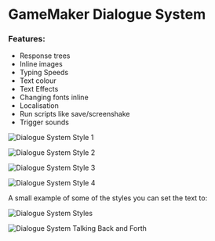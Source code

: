 # GameMaker Dialogue System

### Features: 
* Response trees
* Inline images
* Typing Speeds 
* Text colour
* Text Effects
* Changing fonts inline
* Localisation
* Run scripts like save/screenshake
* Trigger sounds

![Dialogue System Style 1](http://www.davetech.co.uk/i/github_images/dialogue-style2.gif)

![Dialogue System Style 2](http://www.davetech.co.uk/i/github_images/dialogue-style1.gif)

![Dialogue System Style 3](http://www.davetech.co.uk/i/github_images/dialogue-style4.gif)

![Dialogue System Style 4](http://www.davetech.co.uk/i/github_images/dialogue-style3.gif)

A small example of some of the styles you can set the text to: 

![Dialogue System Styles](http://www.davetech.co.uk/i/github_images/dialogue-styles.gif)

![Dialogue System Talking Back and Forth](http://www.davetech.co.uk/i/github_images/dialogue-talk-back-and-forth.gif)

